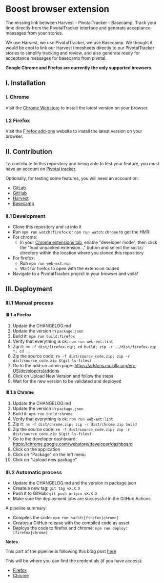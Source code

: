 # Boost browser extension

The missing link between Harvest - PivotalTracker - Basecamp. Track your time
directly from the PivotalTracker interface and generate acceptance messages from your stories.

We use Harvest, we use PivotalTracker, we use Basecamp. We thought it would be cool to link
our Harvest timesheets directly to our PivotalTracker stories to simplify
tracking and review, and also generate ready for acceptance messages for basecamp from pivotal.

**Google Chrome and Firefox are currently the only supported browsers.**

## I. Installation

### I. Chrome

Visit the [Chrome Webstore](https://chrome.google.com/webstore) to install the
latest version on your browser.

### I.2 Firefox

Visit the [Firefox add-ons](https://addons.mozilla.org/) website
to install the latest version on your browser.

## II. Contribution

To contribute to this repository and being able to test your feature, you must have an account on [Pivotal tracker](https://www.pivotaltracker.com).

Optionally, for testing some features, you will need an account on:

- [GitLab](https://gitlab.com/)
- [GitHub](https://github.com/)
- [Harvest](https://harvestapp.com)
- [Basecamp](https://basecamp.com/)

### II.1 Development

- Clone this repository and `cd` into it
- Run `npm run watch:firefox` or `npm run watch:chrome` to get the HMR
- For chrome:
  - In your [Chrome extensions tab](chrome://extensions/), enable "developer mode",
    then click the "load unpacked extension..." button and select the `build/`
    directory within the location where you cloned this repository
- For firefox:
  - Run `npm run web-ext:run`
  - Wait for firefox to open with the extension loaded
- Navigate to a PivotalTracker project in your browser and voilá!

## III. Deployment

### III.1 Manual process

#### III.1.a Firefox

1. Update the CHANGELOG.md
2. Update the version in `package.json`
3. Build it: `npm run build:firefox`
4. Verify that everything is ok: `npm run web-ext:lint`
5. Zip it: `rm -f dist/firefox.zip; cd build; zip -r ../dist/firefox.zip *; cd ..`
6. Zip the source code: `rm -f dist/source_code.zip; zip -r dist/source_code.zip $(git ls-files)`
7. Go to the add-on admin page: https://addons.mozilla.org/en-US/developers/addons
8. Click on Upload New Version and follow the steps
9. Wait for the new version to be validated and deployed

#### III.1.b Chrome

1. Update the CHANGELOG.md
2. Update the version in `package.json`
3. Build it: `npm run build:chrome`
4. Verify that everything is ok: `npm run web-ext:lint`
5. Zip it: `rm -f dist/chrome.zip; zip -r dist/chrome.zip build`
6. Zip the source code: `rm -f dist/source_code.zip; zip -r dist/source_code.zip $(git ls-files)`
7. Go to the developer dashboard: https://chrome.google.com/webstore/developer/dashboard
8. Click on the application
9. Click on "Package" on the left menu
10. Click on "Upload new package"

### III.2 Automatic process

- Update the CHANGELOG.md and the version in package.json
- Create a new tag: `git tag vX.X.X`
- Push it to GitHub: `git push origin vX.X.X`
- Make sure the deployment jobs are successful in the GitHub Actions

A pipeline summary:

- Compiles the code: `npm run build:[firefox|chrome]`
- Creates a GitHub release with the compiled code as asset
- Deploys the code to firefox and chrome: `npm run deploy:[firefox|chrome]`

**Notes**

This part of the pipeline is following this blog post
[here](https://www.cnwangjie.com/blog/post/Publish-browser-extension-automatically/)

This will be where you can find the credentials (if you have access):

- [Firefox](https://addons.mozilla.org/en-US/developers/addon/api/key/)
- [Chrome](https://github.com/DrewML/chrome-webstore-upload/blob/master/How%20to%20generate%20Google%20API%20keys.md)
